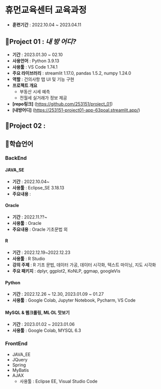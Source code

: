 # 휴먼교육센터 교육과정
 - **훈련기간** : 2022.10.04 ~ 2023.04.11


 ## 📕Project 01 : _내 방 어디?_
 - **기간** : 2023.01.30 ~ 02.10
 - **사용언어** : Python 3.9.13
 - **사용툴** : VS Code 1.74.1
 - **주요 라이브러리** : streamlit 1.17.0, pandas 1.5.2, numpy 1.24.0
 - **역할** : 건의사항 탭 UI 및 기능 구현
 - **프로젝트 개요**
   - 부동산 시세 예측
   - 전월세 실거래가 정보 제공
 - **[repo링크]** (https://github.com/253151/project_01)
 - **[내방어디]** (https://253151-project01-app-63poal.streamlit.app/)

 ## 📗Project 02 :

 
 ## 📖학습언어

 ### BackEnd

 #### JAVA_SE
   - **기간** : 2022.10.04~
   - **사용툴** : Eclipse_SE 3.18.13
   - **주요내용** : 

   
 #### Oracle
   - **기간** : 2022.11.??~
   - **사용툴** : Oracle
   - **주요내용** : Oracle 기초문법 외


 #### R
   - **기간** : 2022.12.19~2022.12.23
   - **사용툴** : R Studio
   - **강의 주제** : R 기초 문법, 데이터 가공, 데이터 시각화, 텍스트 마이닝, 지도 시각화
   - **주요 패키지** : dplyr, ggplot2, KoNLP, ggmap, googleVis


 #### Python
   - **기간** : 2022.12.26 ~ 12.30, 2023.01.09 ~ 01.27
   - **사용툴** : Google Colab, Jupyter Notebook, Pycharm, VS Code


 #### MySQL & 웹크롤링, ML·DL 맛보기
   - **기간** : 2023.01.02 ~ 2023.01.06
   - **사용툴** : Google Colab, MYSQL 6.3


 

 ### FrontEnd
   - JAVA_EE 
   - JQuery
   - Spring 
   - MyBatis 
   - AJAX 
      - 사용툴 : Eclipse EE, Visual Studio Code


##



